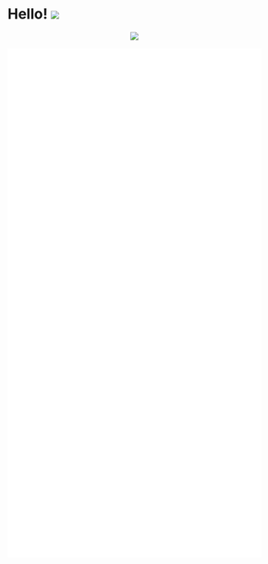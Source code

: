 


# Hello! <img src="https://c.tenor.com/Wx9IEmZZXSoAAAAi/hi.gif" width="30px">

<p align="center">
  <img src="https://komarev.com/ghpvc/?username=dylan0356"/>
</p>

![Metrics](/github-metrics.svg)

